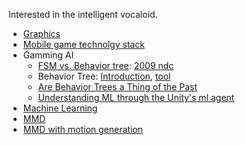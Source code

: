 Interested in the intelligent vocaloid.

* [Graphics](https://github.com/goopymoon/goopymoon.github.io/blob/master/graphics.md)
* [Mobile game technolgy stack](https://github.com/goopymoon/goopymoon.github.io/blob/master/mobile_game_technology_stack.md)
* Gamming AI
  * [FSM vs. Behavior tree](https://web.stanford.edu/class/cs123/lectures/CS123_lec08_HFSM_BT.pdf): [2009 ndc](https://www.slideshare.net/yonghakim900/2009-ndc)
  * Behavior Tree: [Introduction](http://blog.renatopp.com/2014/07/25/an-introduction-to-behavior-trees-part-1/), [tool](https://archive.codeplex.com/?p=brainiac)
  * [Are Behavior Trees a Thing of the Past](https://www.gamasutra.com/blogs/JakobRasmussen/20160427/271188/Are_Behavior_Trees_a_Thing_of_the_Past.php)
  * [Understanding ML through the Unity's ml agent](https://docs.google.com/presentation/d/e/2PACX-1vRloM3dMgWk55xAU-0nctVsxQIE2zqt6eANo0x8fqTcrlkvzkymB5R-kOIypL3QnDid1rqF0yl4kBmV/pub?start=false&loop=false&delayms=3000)
* [Machine Learning](https://github.com/goopymoon/goopymoon.github.io/blob/master/CNN.md)
* [MMD](https://github.com/goopymoon/goopymoon.github.io/blob/master/MMD.md)
* [MMD with motion generation](https://github.com/goopymoon/goopymoon.github.io/blob/master/MMD_ML.md)
